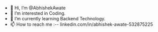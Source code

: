 - 👋 Hi, I’m @AbhishekAwate
- 👀 I’m interested in Coding.
- 🌱 I’m currently learning Backend Technology.
- 📫 How to reach me :-- linkedin.com/in/abhishek-awate-532875225

<!---
AbhishekAwate/AbhishekAwate is a ✨ special ✨ repository because its `README.md` (this file) appears on your GitHub profile.
You can click the Preview link to take a look at your changes.
--->
